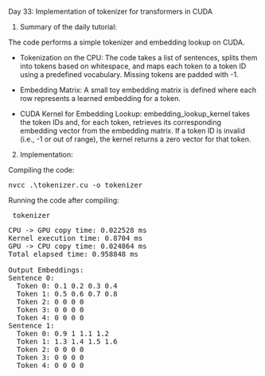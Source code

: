 Day 33: Implementation of tokenizer for transformers in CUDA

1) Summary of the daily tutorial:

The code performs a simple tokenizer and embedding lookup on CUDA. 

- Tokenization on the CPU: The code takes a list of sentences, splits them into tokens based on whitespace, and maps each token to a token ID using a predefined vocabulary. Missing tokens are padded with -1.

- Embedding Matrix: A small toy embedding matrix is defined where each row represents a learned embedding for a token.

- CUDA Kernel for Embedding Lookup: embedding_lookup_kernel takes the token IDs and, for each token, retrieves its corresponding embedding vector from the embedding matrix. If a token ID is invalid (i.e., -1 or out of range), the kernel returns a zero vector for that token.

2) Implementation:

Compiling the code:  

<pre>nvcc .\tokenizer.cu -o tokenizer</pre>

Running the code after compiling: 

<pre> tokenizer </pre>

<pre>CPU -> GPU copy time: 0.022528 ms
Kernel execution time: 0.8704 ms
GPU -> CPU copy time: 0.024864 ms
Total elapsed time: 0.958848 ms

Output Embeddings:
Sentence 0:
  Token 0: 0.1 0.2 0.3 0.4
  Token 1: 0.5 0.6 0.7 0.8
  Token 2: 0 0 0 0
  Token 3: 0 0 0 0
  Token 4: 0 0 0 0
Sentence 1:
  Token 0: 0.9 1 1.1 1.2
  Token 1: 1.3 1.4 1.5 1.6
  Token 2: 0 0 0 0
  Token 3: 0 0 0 0
  Token 4: 0 0 0 0</pre>